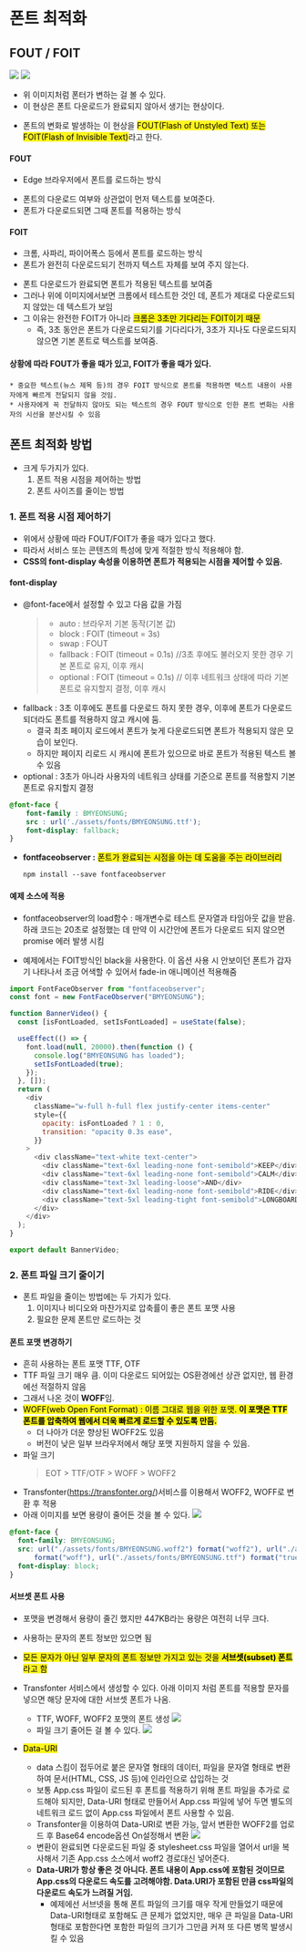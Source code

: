 # 폰트 최적화

## FOUT / FOIT

![](a.png)
![](b.png)

- 위 이미지처럼 폰터가 변하는 걸 볼 수 있다.
- 이 현상은 폰트 다운로드가 완료되지 않아서 생기는 현상이다.

* 폰트의 변화로 발생하는 이 현상을 <span style='background-color : #fff51d; color:black;'>FOUT(Flash of Unstyled Text) 또는 FOIT(Flash of Invisible Text)</span>라고 한다.

#### FOUT

- Edge 브라우저에서 폰트를 로드하는 방식

* 폰트의 다운로드 여부와 상관없이 먼저 텍스트를 보여준다.
* 폰트가 다운로드되면 그때 폰트를 적용하는 방식

#### FOIT

- 크롬, 사파리, 파이어폭스 등에서 폰트를 로드하는 방식
- 폰트가 완전히 다운로드되기 전까지 텍스트 자체를 보여 주지 않는다.

* 폰트 다운로드가 완료되면 폰트가 적용된 텍스트를 보여줌
* 그러나 위에 이미지에서보면 크롬에서 테스트한 것인 데, 폰트가 제대로 다운로드되지 않았는 데 텍스트가 보임
* 그 이유는 완전한 FOIT가 아니라 <span style='background-color : #fff51d; color:black;'>크롬은 3초만 기다리는 FOIT이기 때문</span>
  - 즉, 3초 동안은 폰트가 다운로드되기를 기다리다가, 3초가 지나도 다운로드되지 않으면 기본 폰트로 텍스트를 보여줌.

#### 상황에 따라 FOUT가 좋을 때가 있고, FOIT가 좋을 때가 있다.

    * 중요한 텍스트(뉴스 제목 등)의 경우 FOIT 방식으로 폰트를 적용하면 텍스트 내용이 사용자에게 빠르게 전달되지 않을 것임.
    * 사용자에게 꼭 전달하지 않아도 되는 텍스트의 경우 FOUT 방식으로 인한 폰트 변화는 사용자의 시선을 분산시킬 수 있음

## 폰트 최적화 방법

- 크게 두가지가 있다.
  1. 폰트 적용 시점을 제어하는 방법
  2. 폰트 사이즈를 줄이는 방법

### 1. 폰트 적용 시점 제어하기

- 위에서 상황에 따라 FOUT/FOIT가 좋을 때가 있다고 했다.
- 따라서 서비스 또는 콘텐츠의 특성에 맞게 적절한 방식 적용해야 함.
- **CSS의 font-display 속성을 이용하면 폰트가 적용되는 시점을 제어할 수 있음.**

#### font-display

- @font-face에서 설정할 수 있고 다음 값을 가짐
  > - auto : 브라우저 기본 동작(기본 값)
  > - block : FOIT (timeout = 3s)
  > - swap : FOUT
  > - fallback : FOIT (timeout = 0.1s) //3초 후에도 불러오지 못한 경우 기본 폰트로 유지, 이후 캐시
  > - optional : FOIT (timeout = 0.1s) // 이후 네트워크 상태에 따라 기본 폰트로 유지할지 결정, 이후 캐시

* fallback : 3초 이후에도 폰트를 다운로드 하지 못한 경우, 이후에 폰트가 다운로드되더라도 폰트를 적용하지 않고 캐시에 둠.
  - 결국 최초 페이지 로드에서 폰트가 늦게 다운로드되면 폰트가 적용되지 않은 모습이 보인다.
  - 하지만 페이지 리로드 시 캐시에 폰트가 있으므로 바로 폰트가 적용된 텍스트 볼 수 있음
* optional : 3초가 아니라 사용자의 네트워크 상태를 기준으로 폰트를 적용할지 기본 폰트로 유지할지 결정

```CSS
@font-face {
    font-family : BMYEONSUNG;
    src : url('./assets/fonts/BMYEONSUNG.ttf');
    font-display: fallback;
}
```

- **fontfaceobserver :** <span style='background-color : #fff51d; color:black;'>폰트가 완료되는 시점을 아는 데 도움을 주는 라이브러리</span>
  ```
  npm install --save fontfaceobserver
  ```

#### 예제 소스에 적용

- fontfaceobserver의 load함수 : 매개변수로 테스트 문자열과 타임아웃 값을 받음. 하래 코드는 20초로 설정했는 데 만약 이 시간안에 폰트가 다운로드 되지 않으면 promise 에러 발생 시킴

* 예제에서는 FOIT방식인 black을 사용한다. 이 옵션 사용 시 안보이던 폰트가 갑자기 나타나서 조금 어색할 수 있어서 fade-in 애니메이션 적용해줌

```js
import FontFaceObserver from "fontfaceobserver";
const font = new FontFaceObserver("BMYEONSUNG");

function BannerVideo() {
  const [isFontLoaded, setIsFontLoaded] = useState(false);

  useEffect(() => {
    font.load(null, 20000).then(function () {
      console.log("BMYEONSUNG has loaded");
      setIsFontLoaded(true);
    });
  }, []);
  return (
    <div
      className="w-full h-full flex justify-center items-center"
      style={{
        opacity: isFontLoaded ? 1 : 0,
        transition: "opacity 0.3s ease",
      }}
    >
      <div className="text-white text-center">
        <div className="text-6xl leading-none font-semibold">KEEP</div>
        <div className="text-6xl leading-none font-semibold">CALM</div>
        <div className="text-3xl leading-loose">AND</div>
        <div className="text-6xl leading-none font-semibold">RIDE</div>
        <div className="text-5xl leading-tight font-semibold">LONGBOARD</div>
      </div>
    </div>
  );
}

export default BannerVideo;
```

### 2. 폰트 파일 크기 줄이기

- 폰트 파일을 줄이는 방법에는 두 가지가 있다.
  1. 이미지나 비디오와 마찬가지로 압축률이 좋은 폰트 포맷 사용
  2. 필요한 문제 폰트만 로드하는 것

#### 폰트 포맷 변경하기

- 흔히 사용하는 폰트 포맷 TTF, OTF
- TTF 파일 크기 매우 큼. 이미 다운로드 되어있는 OS환경에선 상관 없지만, 웹 환경에선 적절하지 않음
- 그래서 나온 것이 **WOFF**임.
- <span style='background-color : #fff51d; color:black;'>WOFF(web Open Font Format) : 이름 그대로 웹을 위한 포맷. **이 포맷은 TTF 폰트를 압축하여 웹에서 더욱 빠르게 로드할 수 있도록 만듬.**</span>
  - 더 나아가 더운 향상된 WOFF2도 있음
  * 버전이 낮은 일부 브라우저에서 해당 포맷 지원하지 않을 수 있음.
- 파일 크기
  > EOT > TTF/OTF > WOFF > WOFF2

* Transfonter(https://transfonter.org/)서비스를 이용해서 WOFF2, WOFF로 변환 후 적용
* 아래 이미지를 보면 용량이 줄어든 것을 볼 수 있다.
  ![](c.png)

```css
@font-face {
  font-family: BMYEONSUNG;
  src: url("./assets/fonts/BMYEONSUNG.woff2") format("woff2"), url("./assets/fonts/BMYEONSUNG.woff")
      format("woff"), url("./assets/fonts/BMYEONSUNG.ttf") format("truetype");
  font-display: block;
}
```

#### 서브셋 폰트 사용

- 포맷을 변경해서 용량이 줄긴 했지만 447KB라는 용량은 여전히 너무 크다.

* 사용하는 문자의 폰트 정보만 있으면 됨

* <span style='background-color : #fff51d; color:black;'>모든 문자가 아닌 일부 문자의 폰트 정보만 가지고 있는 것을 **서브셋(subset) 폰트**라고 함</span>
* Transfonter 서비스에서 생성할 수 있다. 아래 이미지 처럼 폰트를 적용할 문자를 넣으면 해당 문자에 대한 서브셋 폰트가 나옴.
  - TTF, WOFF, WOFF2 포맷의 폰트 생성
    ![](d.png)
  * 파일 크기 줄어든 걸 볼 수 있다.
    ![](e.png)
* <span style='background-color : #fff51d; color:black;'>Data-URI</span>
  - data 스킴이 접두어로 붙은 문자열 형태의 데이터, 파일을 문자열 형태로 변환하여 문서(HTML, CSS, JS 등)에 인라인으로 삽입하는 것
  * 보통 App.css 파일이 로드된 후 폰트를 적용하기 위해 폰트 파일을 추가로 로드해야 되지만, Data-URI 형태로 만들어서 App.css 파일에 넣어 두면 별도의 네트워크 로드 없이 App.css 파일에서 폰트 사용할 수 있음.
  * Transfonter을 이용하여 Data-URI로 변환 가능, 앞서 변환한 WOFF2를 업로드 후 Base64 encode옵션 On설정해서 변환
    ![](f.png)
  * 변환이 완료되면 다운로드된 파일 중 stylesheet.css 파일을 열어서 url을 복사해서 기존 App.css 소스에서 woff2 경로대신 넣어준다.
  * **Data-URI가 항상 좋은 것 아니다. 폰트 내용이 App.css에 포함된 것이므로 App.css의 다운로드 속도를 고려해야함. Data.URI가 포함된 만큼 css파일의 다운로드 속도가 느려질 거임.**
    - 예제에선 서브넷을 통해 폰트 파일의 크기를 매우 작게 만들었기 때문에 Data-URI형태로 포함해도 큰 문제가 없었지만, 매우 큰 파일을 Data-URI 형태로 포함한다면 포함한 파일의 크기가 그만큼 커져 또 다른 병목 발생시킬 수 있음
